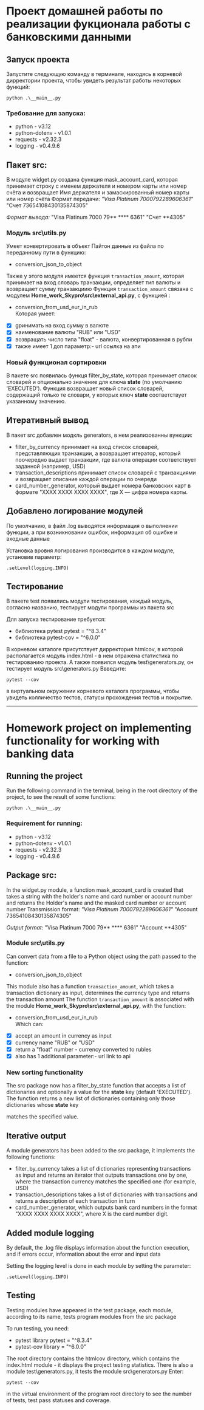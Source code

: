 # Проект домашней работы по реализации фукционала работы с банковскими данными


## Запуск проекта
Запустите следующую команду в терминале, находясь в корневой дирректории проекта, чтобы увидеть результат работы некоторых функций:
```
python .\__main__.py
```

### Требование для запуска:
- python - v3.12
- python-dotenv - v1.0.1
- requests - v2.32.3
- logging - v0.4.9.6


## Пакет src:
В модуле widget.py создана функция mask_account_card, которая принимает строку с именем держателя и номером карты или номер счёта и возвращает Имя держателя и замаскированный номер карты или номер счёта
Формат передачи:
*"Visa Platinum 7000792289606361"*
"Счет 73654108430135874305"

*Формат вывода:*
"Visa Platinum 7000 79** **** 6361"
"Счет **4305"

### Модуль src\utils.py 
Умеет конвертировать в объект Пайтон данные из файла по переданному пути в функцию:
- conversion_json_to_object

Также у этого модуля имеется функция ```transaction_amount```, которая принимает на вход словарь транзакции, определяет тип валюты и возвращает сумму транзакциию
Функция ```transaction_amount``` связана с модулем __Home_work_Skypro\src\external_api.py__, с функцией :
- conversion_from_usd_eur_in_rub\
Которая умеет:
- [X] gринимать на вход сумму в валюте 
- [X] наименование валюты "RUB" или "USD"
- [X] возвращать число типа "float" - валюта, конвертированная в рубли
- [X] также имеет 1 доп параметр:- url ссылка на апи

### Новый функционал сортировки

В пакете src появилась функця filter_by_state, которая принимает список словарей и опционально значение для ключа **state** (по умолчанию 'EXECUTED'). Функция возвращает новый список словарей, содержащий только те словари, у которых ключ **state**
 соответствует указанному значению.


## Итеративный вывод

В пакет src добавлен модкль generators, в нем реализованны вункции:
- filter_by_currency принимает на вход список словарей, представляющих транзакции, а возвращает итератор, который поочередно выдает транзакции, где валюта операции соответствует заданной (например, USD)
- transaction_descriptions принимает список словарей с транзакциями и возвращает описание каждой операции по очереди
- card_number_generator, который выдает номера банковских карт в формате "XXXX XXXX XXXX XXXX", где X — цифра номера карты.


## Добавлено логирование модулей

По умолчанию, в файл .log выводятся информация о выполнении функции, а при возникновании ошибок, информация об ошибке и входные данные

Установка вровня логирования производится в каждом модуле, установив параметр:
```
.setLevel(logging.INFO)
```


## Тестирование 
В пакете test появились модули тестирования, каждый модуль, согласно названию, тестирует модули программы из пакета src

Для запуска тестирование требуется:
- библиотека pytest pytest = "^8.3.4"
- библиотека pytest-cov = "^6.0.0"

В корневом каталоге присутствует дирректория htmlcov, в которой располагается модуль index.html - в нем отражена статистика по тестированию проекта. А также появился модуль test\generators.py, он тестирует модуль src\generators.py
Ввведите:
```
pytest --cov
```
в виртуальном окружении корневого каталога программы, чтобы увидеть колличество тестов, статусы прохождения тестов и покрытие.

******************************************************************************************************************

# Homework project on implementing functionality for working with banking data

## Running the project
Run the following command in the terminal, being in the root directory of the project, to see the result of some functions:
```
python .\__main__.py
```

### Requirement for running:
- python - v3.12
- python-dotenv - v1.0.1
- requests - v2.32.3
- logging - v0.4.9.6

## Package src:
In the widget.py module, a function mask_account_card is created that takes a string with the holder's name and card number or account number and returns the Holder's name and the masked card number or account number
Transmission format:
*"Visa Platinum 7000792289606361"*
"Account 73654108430135874305"

*Output format:*
"Visa Platinum 7000 79** **** 6361"
"Account **4305"

### Module src\utils.py
Can convert data from a file to a Python object using the path passed to the function:
- conversion_json_to_object

This module also has a function ```transaction_amount```, which takes a transaction dictionary as input, determines the currency type and returns the transaction amount
The function ```transaction_amount``` is associated with the module __Home_work_Skypro\src\external_api.py__, with the function:
- conversion_from_usd_eur_in_rub\
Which can:
- [X] accept an amount in currency as input
- [X] currency name "RUB" or "USD"
- [X] return a "float" number - currency converted to rubles
- [X] also has 1 additional parameter:- url link to api

### New sorting functionality

The src package now has a filter_by_state function that accepts a list of dictionaries and optionally a value for the **state** key (default 'EXECUTED'). The function returns a new list of dictionaries containing only those dictionaries whose **state** key

matches the specified value.

## Iterative output

A module generators has been added to the src package, it implements the following functions:
- filter_by_currency takes a list of dictionaries representing transactions as input and returns an iterator that outputs transactions one by one, where the transaction currency matches the specified one (for example, USD)
- transaction_descriptions takes a list of dictionaries with transactions and returns a description of each transaction in turn
- card_number_generator, which outputs bank card numbers in the format "XXXX XXXX XXXX XXXX", where X is the card number digit.

## Added module logging

By default, the .log file displays information about the function execution, and if errors occur, information about the error and input data

Setting the logging level is done in each module by setting the parameter:
```
.setLevel(logging.INFO)
```

## Testing
Testing modules have appeared in the test package, each module, according to its name, tests program modules from the src package

To run testing, you need:
- pytest library pytest = "^8.3.4"
- pytest-cov library = "^6.0.0"

The root directory contains the htmlcov directory, which contains the index.html module - it displays the project testing statistics. There is also a module test\generators.py, it tests the module src\generators.py
Enter:
```
pytest --cov
```
in the virtual environment of the program root directory to see the number of tests, test pass statuses and coverage.
